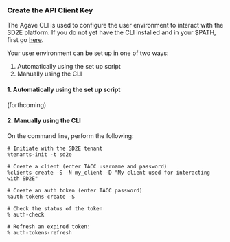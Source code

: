 ### Create the API Client Key

The Agave CLI is used to configure the user environment to interact with the 
SD2E platform. If you do not yet have the CLI installed and in your $PATH, first
go [here](install_cli.md).

Your user environment can be set up in one of two ways:
1. Automatically using the set up script
2. Manually using the CLI


#### 1. Automatically using the set up script

(forthcoming)

#### 2. Manually using the CLI

On the command line, perform the following:

```
# Initiate with the SD2E tenant
%tenants-init -t sd2e

# Create a client (enter TACC username and password)
%clients-create -S -N my_client -D "My client used for interacting with SD2E"

# Create an auth token (enter TACC password)
%auth-tokens-create -S

# Check the status of the token
% auth-check

# Refresh an expired token:
% auth-tokens-refresh
```
